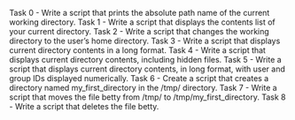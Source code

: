 Task 0 - Write a script that prints the absolute path name of the current working directory.
Task 1 - Write a script that displays the contents list of your current directory.
Task 2 - Write a script that changes the working directory to the user’s home directory.
Task 3 - Write a script that displays current directory contents in a long format.
Task 4 - Write a script that displays current directory contents, including hidden files.
Task 5 - Write a script that displays current directory contents, in long format, with user and group IDs displayed numerically.
Task 6 - Create a script that creates a directory named my_first_directory in the /tmp/ directory.
Task 7 - Write a script that moves the file betty from /tmp/ to /tmp/my_first_directory.
Task 8 - Write a script that deletes the file betty.
